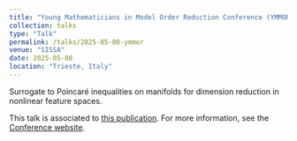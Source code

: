 ```yaml
---
title: "Young Mathematicians in Model Order Reduction Conference (YMMOR)"
collection: talks
type: "Talk"
permalink: /talks/2025-05-08-ymmor
venue: "SISSA"
date: 2025-05-08
location: "Trieste, Italy"
---
```


Surrogate to Poincaré inequalities on manifolds for
dimension reduction in nonlinear feature spaces.

This talk is associated to [this publication](https://alexandre-pasco.github.io/publication/2025-05-23-surrogate-poincare-nonlinear-features).
For more information, see the [Conference website](https://mathlab.github.io/ymmor2025/).
